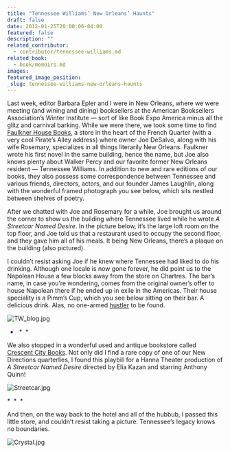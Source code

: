 ```yaml
---
title: "Tennessee Williams’ New Orleans’ Haunts"
draft: false
date: 2012-01-25T20:00:06-04:00
featured: false
description: ""
related_contributor:
  - contributor/tennessee-williams.md
related_book:
  - book/memoirs.md
images:
featured_image_position: 
_slug: tennessee-williams-new-orleans-haunts
---
```


Last week, editor Barbara Epler and I were in New Orleans, where we were meeting (and wining and dining) booksellers at the American Booksellers Association’s Winter Institute — sort of like Book Expo America minus all the glitz and carnival barking. While we were there, we took some time to find [Faulkner House Books](http://www.faulknerhouse.net/), a store in the heart of the French Quarter (with a very cool Pirate’s Alley address) where owner Joe DeSalvo, along with his wife Rosemary, specializes in all things literarily New Orleans. Faulkner wrote his first novel in the same building, hence the name, but Joe also knows plenty about Walker Percy and our favorite former New Orleans resident — Tennessee Williams. In addition to new and rare editions of our books, they also possess some correspondence between Tennessee and various friends, directors, actors, and our founder James Laughlin, along with the wonderful framed photograph you see below, which sits nestled between shelves of poetry. 

After we chatted with Joe and Rosemary for a while, Joe brought us around the corner to show us the building where Tennessee lived while he wrote _A Streetcar Named Desire_. In the picture below, it’s the large loft room on the top floor, and Joe told us that a restaurant used to occupy the second floor, and they gave him all of his meals. It being New Orleans, there’s a plaque on the building (also pictured).

I couldn’t resist asking Joe if he knew where Tennessee had liked to do his drinking. Although one locale is now gone forever, he did point us to the Napolean House a few blocks away from the store on Chartres. The bar’s name, in case you’re wondering, comes from the original owner’s offer to house Napolean there if he ended up in exile in the Americas. Their house speciality is a Pimm’s Cup, which you see below sitting on their bar. A delicious drink. Alas, no one-armed [hustler](http://ndbooks.com/book/tales-of-desire) to be found.

![TW_blog.jpg](http://ndbooks.com/images/journal/TW_blog.jpg)

*  *  *

We also stopped in a wonderful used and antique bookstore called [Crescent City Books](http://www.crescentcitybooks.com). Not only did I find a rare copy of one of our New Directions quarterlies, I found this playbill for a Hanna Theater production of _A Streetcar Named Desire_ directed by Elia Kazan and starring Anthony Quinn!

![Streetcar.jpg](http://ndbooks.com/images/journal/Streetcar.jpg)

*  *  *

And then, on the way back to the hotel and all of the hubbub, I passed this little store, and couldn’t resist taking a picture. Tennessee’s legacy knows no boundaries.

![Crystal.jpg](http://ndbooks.com/images/journal/Crystal.jpg)

